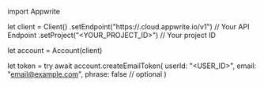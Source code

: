 import Appwrite

let client = Client()
    .setEndpoint("https://<REGION>.cloud.appwrite.io/v1") // Your API Endpoint
    .setProject("<YOUR_PROJECT_ID>") // Your project ID

let account = Account(client)

let token = try await account.createEmailToken(
    userId: "<USER_ID>",
    email: "email@example.com",
    phrase: false // optional
)


